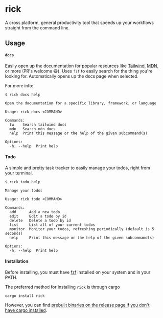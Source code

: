 # rick

A cross platform, general productivity tool that speeds up your workflows straight from the command line.

## Usage

#### `docs`

Easily open up the documentation for popular resources like [Tailwind](https://tailwindcss.com), [MDN](https://developer.mozilla.org/en-US/docs), or more (PR's welcome :smile:). Uses `fzf` to easily search for the thing you're looking for. Automatically opens up the docs page when selected.


For more info:
```console
$ rick docs help

Open the documentation for a specific library, framework, or language

Usage: rick docs <COMMAND>

Commands:
  tw    Search tailwind docs
  mdn   Search mdn docs
  help  Print this message or the help of the given subcommand(s)

Options:
  -h, --help  Print help
```

#### Todo

A simple and pretty task tracker to easily manage your todos, right from your terminal.

```console
$ rick todo help

Manage your todos

Usage: rick todo <COMMAND>

Commands:
  add      Add a new todo
  edit     Edit a todo by id
  delete   Delete a todo by id
  list     List all of your current todos
  monitor  Monitor your todos, refreshing periodically (default is 5 seconds)
  help     Print this message or the help of the given subcommand(s)

Options:
  -h, --help  Print help
  ````

#### Installation

Before installing, you must have [fzf](https://github.com/junegunn/fzf) installed on your system and in your PATH.

The preferred method for installing `rick` is through cargo

```console
cargo install rick
```

However, you can find [prebuilt binaries on the release page if you don't have cargo installed](https://github.com/reaganmcf/rick/releases).
